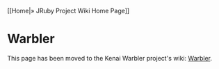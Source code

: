 [[Home|&raquo; JRuby Project Wiki Home Page]] 
<h1>Warbler</h1>

This page has been moved to the Kenai Warbler project's wiki: <a href="{{project warbler page Home}}">Warbler</a>.

